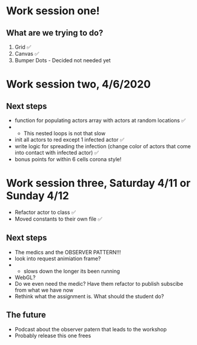 # Work session one!
## What are we trying to do?

1. Grid ✅
1. Canvas ✅
1. Bumper Dots - Decided not needed yet

# Work session two, 4/6/2020
## Next steps 

* function for populating actors array with actors at random locations ✅
* * This nested loops is not that slow
* init all actors to red except 1 infected actor ✅
* write logic for spreading the infection (change color of actors that come into contact with infected actor) ✅
* bonus points for within 6 cells corona style!

# Work session three, Saturday 4/11 or Sunday 4/12

* Refactor actor to class ✅
* Moved constants to their own file ✅

## Next steps

* The medics and the OBSERVER PATTERN!!!
* look into request animiation frame?
* * slows down the longer its been running
* WebGL?
* Do we even need the medic? Have them refactor to publish subscibe from what we have now
* Rethink what the assignment is. What should the student do?

## The future

* Podcast about the observer patern that leads to the workshop
* Probably release this one frees